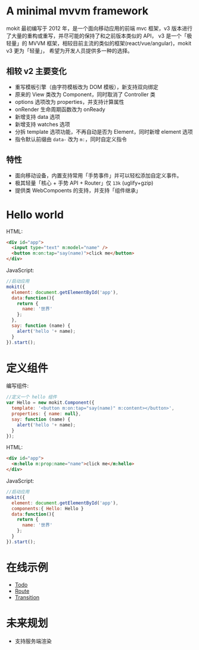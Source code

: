 # A minimal mvvm framework
mokit 最初编写于 2012 年，是一个面向移动应用的前端 mvc 框架，v3 版本进行了大量的重构或重写，并尽可能的保持了和之前版本类似的 API，
v3 是一个「极轻量」的 MVVM 框架，相较目前主流的类似的框架(react/vue/angular)，mokit v3 更为「轻量」，
希望为开发人员提供多一种的选择。

## 相较 v2 主要变化
- 重写模板引擎（由字符模板改为 DOM 模板），新支持双向绑定
- 原来的 View 类改为 Component，同时取消了 Controller 类
- options 选项改为 properties，并支持计算属性
- onRender 生命周期函数改为 onReady
- 新增支持 data 选项
- 新增支持 watches 选项
- 分拆 template 选项功能，不再自动是否为 Element，同时新增 element 选项
- 指令默认前缀由 ```data-``` 改为 ```m:```，同时自定义指令

## 特性
- 面向移动设备，内置支持常用「手势事件」并可以轻松添加自定义事件。
- 极其轻量「核心 + 手势 API + Router」仅 ```13k``` (uglify+gzip)
- 提供类 WebCompoents 的支持，并支持「组件继承」

# Hello world
HTML:

```HTML
<div id="app">
  <input type="text" m:model="name" />
  <button m:on:tap="say(name)">click me</button>
</div>
```

JavaScript:

```js
//启动应用
mokit({
  element: document.getElementById('app'),
  data:function(){
    return {
      name: '世界'
    };
  },
  say: function (name) {
    alert('hello '+ name);
  }
}).start();
```

# 定义组件

编写组件:

```js
//定义一个 hello 组件
var Hello = new mokit.Component({
  template: '<button m:on:tap="say(name)" m:content></button>',
  properties: { name: null},
  say: function (name) {
    alert('hello '+ name);
  }
});
```

HTML:

```HTML
<div id="app">
  <m:hello m:prop:name="name">click me</m:hello>
</div>
```

JavaScript:

```js
//启动应用
mokit({
  element: document.getElementById('app'),
  components:{ Hello: Hello }
  data:function(){
    return {
      name: '世界'
    };
  }
}).start();
```

# 在线示例
- [Todo](http://houfeng.net/mokit/examples/todo)
- [Route](http://houfeng.net/mokit/examples/route)
- [Transition](http://houfeng.net/mokit/examples/transition)

# 未来规划
- 支持服务端渲染